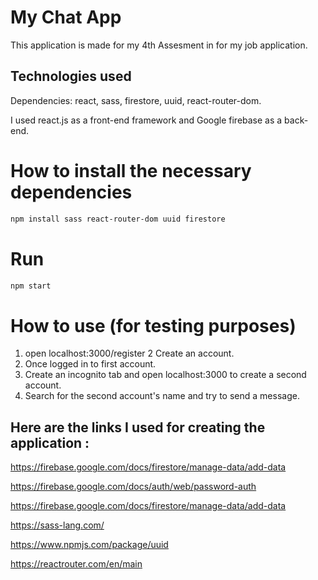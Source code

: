 # My Chat App 

This application is made for my 4th Assesment in for my job application.

## Technologies used

Dependencies: react, sass, firestore, uuid, react-router-dom.

I used react.js as a front-end framework and Google firebase as a back-end. 


# How to install the necessary dependencies

```bash
npm install sass react-router-dom uuid firestore
```
# Run 
```bash
npm start
```
# How to use (for testing purposes)
1. open localhost:3000/register
2  Create an account.
3. Once logged in to first account.
4. Create an incognito tab and open localhost:3000 to create a second account.
5. Search for the second account's name and try to send a message.

## Here are the links I used for creating the application : 

https://firebase.google.com/docs/firestore/manage-data/add-data

https://firebase.google.com/docs/auth/web/password-auth

https://firebase.google.com/docs/firestore/manage-data/add-data

https://sass-lang.com/

https://www.npmjs.com/package/uuid

https://reactrouter.com/en/main







